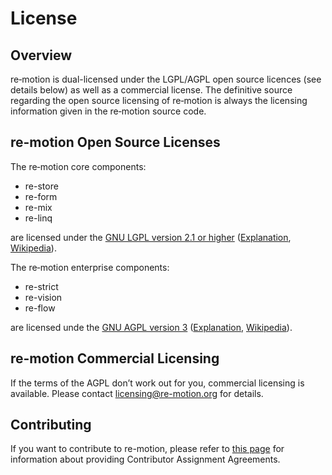 # License

## Overview

re‑motion is dual-licensed under the LGPL/AGPL open source licences (see details below) as well as a commercial license. The definitive source regarding the open source licensing of re‑motion is always the licensing information given in the re‑motion source code.

## re-motion Open Source Licenses

The re‑motion core components:

* re-store
* re-form
* re-mix
* re-linq

are licensed under the [GNU LGPL version 2.1 or higher](http://www.gnu.org/licenses/lgpl-2.1.txt) ([Explanation](http://www.gnu.org/copyleft/lesser.html), [Wikipedia](http://en.wikipedia.org/wiki/LGPL)).

The re‑motion enterprise components:

* re-strict
* re-vision
* re-flow

are licensed unde the [GNU AGPL version 3](http://www.gnu.org/licenses/agpl-3.0.txt) ([Explanation](http://www.gnu.org/licenses/agpl.html), [Wikipedia](http://en.wikipedia.org/wiki/GNU_AGPL)).

## re-motion Commercial Licensing

If the terms of the AGPL don’t work out for you, commercial licensing is available. Please contact [licensing@re-motion.org](mailto:licensing@re-motion.org) for details.

## Contributing

If you want to contribute to re-motion, please refer to [this page](https://www.re-motion.org/web/?page_id=82) for information about providing Contributor Assignment Agreements.
